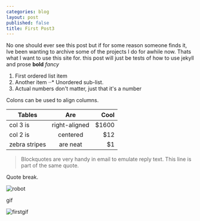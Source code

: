 ```yaml
---
categories: blog
layout: post
published: false
title: First Post3
---
```

No one should ever see this post but if for some reason someone finds it, Ive been wanting to archive some of the projects I do for awhile now. Thats what I want to use this site for. this post will just be tests of how to use jekyll and prose
**bold**
*fancy*

1. First ordered list item
2. Another item
⋅⋅* Unordered sub-list. 
1. Actual numbers don't matter, just that it's a number

Colons can be used to align columns.

| Tables        | Are           | Cool  |
| ------------- |:-------------:| -----:|
| col 3 is      | right-aligned | $1600 |
| col 2 is      | centered      |   $12 |
| zebra stripes | are neat      |    $1 |

> Blockquotes are very handy in email to emulate reply text.
> This line is part of the same quote.

Quote break.

![robot]({{site.baseurl}}/HaloByte1.jpg)

gif

![firstgif]({{site.baseurl}}/047.gif)
